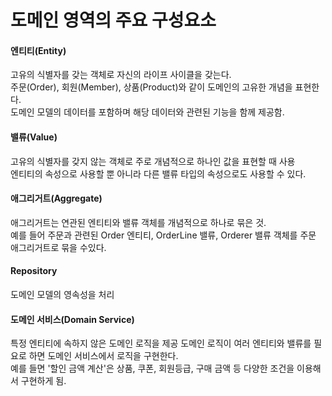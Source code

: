 # 도메인 영역의 주요 구성요소
####  엔티티(Entity)
고유의 식별자를 갖는 객체로 자신의 라이프 사이클을 갖는다.  
주문(Order), 회원(Member), 상품(Product)와 같이 도메인의 고유한 개념을 표현한다.  
도메인 모델의 데이터를 포함하며 해당 데이터와 관련된 기능을 함께 제공함.  

#### 밸류(Value)
고유의 식별자를 갖지 않는 객체로 주로 개념적으로 하나인 값을 표현할 때 사용  
엔티티의 속성으로 사용할 뿐 아니라 다른 밸류 타입의 속성으로도 사용할 수 있다.  

#### 애그리거트(Aggregate)
애그리거트는 연관된 엔티티와 밸류 객체를 개념적으로 하나로 묶은 것.  
예를 들어 주문과 관련된 Order 엔티티, OrderLine 밸류, Orderer 밸류 객체를 주문 애그리거트로 묶을 수있다.  

#### Repository 
도메인 모델의 영속성을 처리

#### 도메인 서비스(Domain Service)
특정 엔티티에 속하지 않은 도메인 로직을 제공
도메인 로직이 여러 엔티티와 밸류를 필요로 하면 도메인 서비스에서 로직을 구현한다.  
예를 들면 '할인 금액 계산'은 상품, 쿠폰, 회원등급, 구매 금액 등 다양한 조건을 이용해서 구현하게 됨.  


